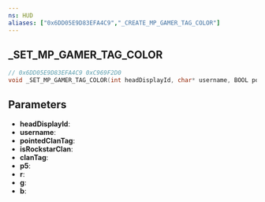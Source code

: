 ```yaml
---
ns: HUD
aliases: ["0x6DD05E9D83EFA4C9","_CREATE_MP_GAMER_TAG_COLOR"]
---
```

## _SET_MP_GAMER_TAG_COLOR

```c
// 0x6DD05E9D83EFA4C9 0xC969F2D0
void _SET_MP_GAMER_TAG_COLOR(int headDisplayId, char* username, BOOL pointedClanTag, BOOL isRockstarClan, char* clanTag, Any p5, int r, int g, int b);
```


## Parameters
* **headDisplayId**: 
* **username**: 
* **pointedClanTag**: 
* **isRockstarClan**: 
* **clanTag**: 
* **p5**: 
* **r**: 
* **g**: 
* **b**: 

